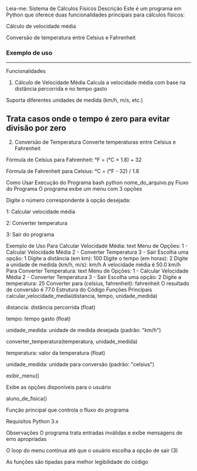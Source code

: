 Leia-me: Sistema de Cálculos Físicos
Descrição
Este é um programa em Python que oferece duas funcionalidades principais para cálculos físicos:

Cálculo de velocidade média

Conversão de temperatura entre Celsius e Fahrenheit
### Exemplo de uso

---
Funcionalidades
1. Cálculo de Velocidade Média
Calcula a velocidade média com base na distância percorrida e no tempo gasto

Suporta diferentes unidades de medida (km/h, m/s, etc.)

Trata casos onde o tempo é zero para evitar divisão por zero
---
2. Conversão de Temperatura
Converte temperaturas entre Celsius e Fahrenheit

Fórmula de Celsius para Fahrenheit: °F = (°C × 1.8) + 32

Fórmula de Fahrenheit para Celsius: °C = (°F - 32) / 1.8

Como Usar
Execução do Programa
bash
python nome_do_arquivo.py
Fluxo do Programa
O programa exibe um menu com 3 opções

Digite o número correspondente à opção desejada:

1: Calcular velocidade média

2: Converter temperatura

3: Sair do programa

Exemplo de Uso
Para Calcular Velocidade Média:
text
Menu de Opções:
1 - Calcular Velocidade Média
2 - Converter Temperatura
3 - Sair
Escolha uma opção: 1
Digite a distância (em km): 100
Digite o tempo (em horas): 2
Digite a unidade de medida (km/h, m/s): km/h
A velocidade média é 50.0 km/h
Para Converter Temperatura:
text
Menu de Opções:
1 - Calcular Velocidade Média
2 - Converter Temperatura
3 - Sair
Escolha uma opção: 2
Digite a temperatura: 25
Converter para (celsius, fahrenheit): fahrenheit
O resultado de conversão é 77.0
Estrutura do Código
Funções Principais
calcular_velocidade_media(distancia, tempo, unidade_medida)

distancia: distância percorrida (float)

tempo: tempo gasto (float)

unidade_medida: unidade de medida desejada (padrão: "km/h")

converter_temperatura(temperatura, unidade_medida)

temperatura: valor da temperatura (float)

unidade_medida: unidade para conversão (padrão: "celsius")

exibir_menu()

Exibe as opções disponíveis para o usuário

aluno_de_fisica()

Função principal que controla o fluxo do programa

Requisitos
Python 3.x

Observações
O programa trata entradas inválidas e exibe mensagens de erro apropriadas

O loop do menu continua até que o usuário escolha a opção de sair (3)

As funções são tipadas para melhor legibilidade do código


